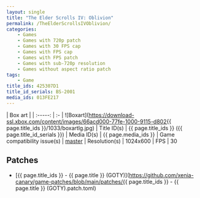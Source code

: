 ```yaml
---
layout: single
title: "The Elder Scrolls IV: Oblivion"
permalink: /TheElderScrollsIVOblivion/
categories:
    - Games
    - Games with 720p patch
    - Games with 30 FPS cap
    - Games with FPS cap
    - Games with FPS patch
    - Games with sub-720p resolution
    - Games without aspect ratio patch
tags:
    - Game
title_ids: 425307D1
title_id_serials: BS-2001
media_ids: 013FE217
---
```


| Box art                     |
| :-----:                     | :-
| ![Boxart](https://download-ssl.xbox.com/content/images/66acd000-77fe-1000-9115-d802{{ page.title_ids }}/1033/boxartlg.jpg)
| Title ID(s)                 | {{ page.title_ids }} ({{ page.title_id_serials }})
| Media ID(s)                 | {{ page.media_ids }}
| Game compatibility issue(s) | [master](https://github.com/xenia-project/game-compatibility/issues/576)
| Resolution(s)               | 1024x600
| FPS                         | 30

## Patches
* [{{ page.title_ids }} - {{ page.title }} (GOTY)](https://github.com/xenia-canary/game-patches/blob/main/patches/{{ page.title_ids }} - {{ page.title }} (GOTY).patch.toml)
